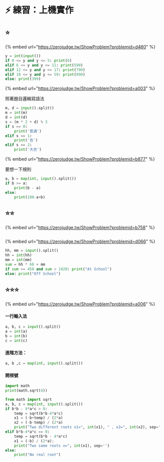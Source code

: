 # ⚡ 練習：上機實作

## ⭐

{% embed url="https://zerojudge.tw/ShowProblem?problemid=d460" %}

```python
y = int(input())
if 0 <= y and y <= 5: print(0)
elif 6 <= y and y <= 11: print(590)
elif 12 <= y and y <= 17: print(790)
elif 18 <= y and y <= 59: print(890)
else: print(399)
```

{% embed url="https://zerojudge.tw/ShowProblem?problemid=a003" %}

照著題目邏輯寫語法

```python
m, d = input().split()
m = int(m)
d = int(d)
s = (m * 2 + d) % 3
if s == 0:
    print('普通')
elif s == 1:
    print('吉')
elif s == 2:
    print('大吉')
```

{% embed url="https://zerojudge.tw/ShowProblem?problemid=b877" %}

要想一下規則

```python
a, b = map(int, input().split())
if b >= a:
    print(b - a)
else:
    print(100-a+b)
```

## ⭐⭐

{% embed url="https://zerojudge.tw/ShowProblem?problemid=b758" %}

```python
```

{% embed url="https://zerojudge.tw/ShowProblem?problemid=d066" %}

```python
hh, mm = input().split()
hh = int(hh)
mm = int(mm)
sum = hh * 60 + mm
if sum >= 450 and sum < 1020: print("At School")
else: print("Off School")
```

## ⭐⭐⭐

{% embed url="https://zerojudge.tw/ShowProblem?problemid=a006" %}

#### 一行輸入法

```python
a, b, c = input().split()
a = int(a)
b = int(b)
c = int(c)
```

#### 進階方法：

```python
a, b ,c = map(int, input().split())
```

#### 開根號

```python
import math
print(math.sqrt(4))
```

```python
from math import sqrt
a, b, c = map(int, input().split())
if b*b - 4*a*c > 0:
    temp = sqrt(b*b-4*a*c)
    x1 = (-b+temp) / (2*a)
    x2 = (-b-temp) / (2*a)
    print("Two different roots x1=", int(x1), " , x2=", int(x2), sep='')
elif b*b-4*a*c == 0:
    temp = sqrt(b*b - 4*a*c)
    x1 = (-b) / (2*a);
    print("Two same roots x=", int(x1), sep='')
else:
    print("No real root")
```
